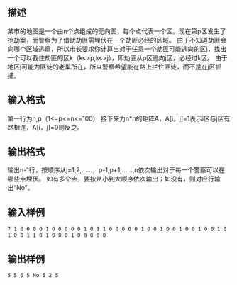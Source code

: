 ## 描述

某市的地图是一个由n个点组成的无向图，每个点代表一个区。现在第p区发生了抢劫案，而警察为了借助劫匪需埋伏在一个劫匪必经的区域。 由于不知道劫匪会向哪个区域逃窜，所以市长要求你计算出对于任意一个劫匪可能逃向的区j，找出一个可以截住劫匪的区k（k<>p,k<>j），即劫匪从p区逃向j区，必经过k区。 由于地区j可能为匪徒的老巢所在，所以警察希望能在路上拦住匪徒，而不是在j区抓捕。

## 输入格式

第一行为n,p（1<=p<=n<=100） 接下来为n*n的矩阵A，A[i，j]=1表示i区与j区有路相连，A[i，j]=0则反之。 

## 输出格式

输出n-1行，按顺序从j=1,2,……，p-1,p+1,……,n依次输出对于每一个警察可以在哪些点埋伏。 如有多个点，要按从小到大顺序依次输出；如没有，则对应行输出“No”。

## 输入样例

```plaintext
7 1 0 0 0 0 1 0 0 0 0 0 1 0 1 1 0 0 0 0 0 1 0 0 1 0 0 1 0 0 1 0 0 1 0 1 0 0 1 1 0 1 0 0 0 1 0 0 0 0 0 
```

## 输出样例

```plaintext
5 5 6 5 No 5 2 5 
```



 



 

